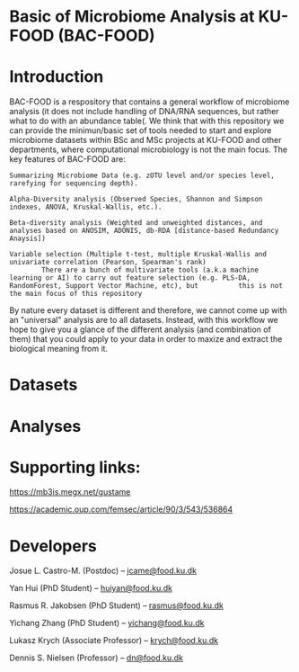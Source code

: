 # Basic of Microbiome Analysis at KU-FOOD (BAC-FOOD)

# Introduction

BAC-FOOD is a respository that contains a general workflow of microbiome analysis (it does not include handling of DNA/RNA sequences, but rather what to do with an abundance table(. 
We think that with this repository we can provide the minimun/basic set of tools needed to start and explore microbiome datasets within BSc and MSc projects at KU-FOOD and other departments, where computational microbiology is not the main focus. The key features of BAC-FOOD are:

    Summarizing Microbiome Data (e.g. zOTU level and/or species level, rarefying for sequencing depth).
    
    Alpha-Diversity analysis (Observed Species, Shannon and Simpson indexes, ANOVA, Kruskal-Wallis, etc.). 
    
    Beta-diversity analysis (Weighted and unweighted distances, and analyses based on ANOSIM, ADONIS, db-RDA [distance-based Redundancy Anaysis])
    
    Variable selection (Multiple t-test, multiple Kruskal-Wallis and univariate correlation (Pearson, Spearman's rank)
            There are a bunch of multivariate tools (a.k.a machine learning or AI) to carry out feature selection (e.g. PLS-DA, RandomForest, Support Vector Machine, etc), but          this is not the main focus of this repository       

By nature every dataset is different and therefore, we cannot come up with an "universal" analysis are to all datasets. Instead, with this workflow we hope to give you a glance of the different analysis (and combination of them) that you could apply to your data in order to maxize and extract the biological meaning from it.


# Datasets




# Analyses




# Supporting links:
https://mb3is.megx.net/gustame

https://academic.oup.com/femsec/article/90/3/543/536864








# Developers

   Josue L. Castro-M. (Postdoc)            – jcame@food.ku.dk 
   
   Yan Hui (PhD Student)                   – huiyan@food.ku.dk
   
   Rasmus R. Jakobsen (PhD Student)        – rasmus@food.ku.dk
   
   Yichang Zhang (PhD Student)             – yichang@food.ku.dk
   
   Lukasz Krych (Associate Professor)      – krych@food.ku.dk 
   
   Dennis S. Nielsen (Professor)           – dn@food.ku.dk
    









